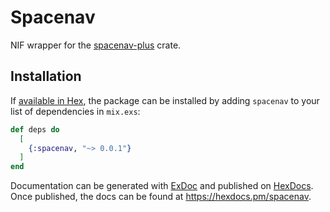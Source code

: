 # Spacenav

NIF wrapper for the [spacenav-plus](https://crates.io/crates/spacenav-plus) crate.

## Installation

If [available in Hex](https://hex.pm/docs/publish), the package can be installed
by adding `spacenav` to your list of dependencies in `mix.exs`:

```elixir
def deps do
  [
    {:spacenav, "~> 0.0.1"}
  ]
end
```

Documentation can be generated with [ExDoc](https://github.com/elixir-lang/ex_doc)
and published on [HexDocs](https://hexdocs.pm). Once published, the docs can
be found at <https://hexdocs.pm/spacenav>.

